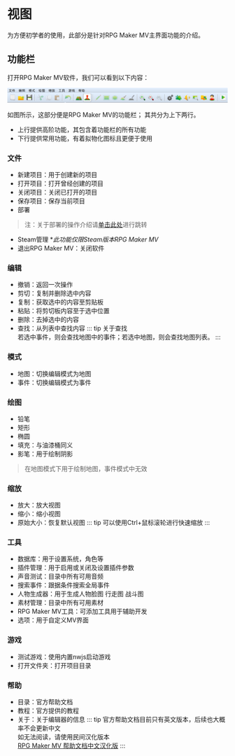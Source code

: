 # 视图

为方便初学者的使用，此部分是针对RPG Maker MV主界面功能的介绍。
## 功能栏

打开RPG Maker MV软件，我们可以看到以下内容：

![image](image/bar.png)

如图所示，这部分便是RPG Maker MV的功能栏；
其共分为上下两行。

* 上行提供高阶功能，其包含着功能栏的所有功能
* 下行提供常用功能，有着拟物化图标且更便于使用

### 文件
* 新建项目：用于创建新的项目
* 打开项目：打开曾经创建的项目
* 关闭项目：关闭已打开的项目
* 保存项目：保存当前项目
* 部署
> 注：关于部署的操作介绍请[单击此处](misc#部署)进行跳转
* Steam管理 **此功能仅限Steam版本RPG Maker MV*
* 退出RPG Maker MV：关闭软件

### 编辑
* 撤销：返回一次操作
* 剪切：复制并删除选中内容
* 复制：获取选中的内容至剪贴板
* 粘贴：将剪切板内容至于选中位置
* 删除：去掉选中的内容
* 查找：从列表中查找内容
::: tip
关于查找\
若选中事件，则会查找地图中的事件；若选中地图，则会查找地图列表。
:::

### 模式
* 地图：切换编辑模式为地图
* 事件：切换编辑模式为事件

### 绘图
* 铅笔
* 矩形
* 椭圆
* 填充：与油漆桶同义
* 影笔：用于绘制阴影
> 在地图模式下用于绘制地图，事件模式中无效

### 缩放
* 放大：放大视图
* 缩小：缩小视图
* 原始大小：恢复默认视图
::: tip
可以使用Ctrl+鼠标滚轮进行快速缩放
:::

### 工具
* 数据库：用于设置系统，角色等
* 插件管理：用于启用或关闭及设置插件参数
* 声音测试：目录中所有可用音频
* 搜索事件：跟据条件搜索全局事件
* 人物生成器：用于生成人物脸图 行走图 战斗图
* 素材管理：目录中所有可用素材
* RPG Maker MV工具：可添加工具用于辅助开发
* 选项：用于自定义MV界面

### 游戏
* 测试游戏：使用内置nwjs启动游戏
* 打开文件夹：打开项目目录

### 帮助
* 目录：官方帮助文档
* 教程：官方提供的教程
* 关于：关于编辑器的信息
::: tip
官方帮助文档目前只有英文版本，后续也大概率不会更新中文\
如无法阅读，请使用民间汉化版本\
[RPG Maker MV 帮助文档中文汉化版](http://www.ydq-egoist.com/API/RMMV/index.html)
:::